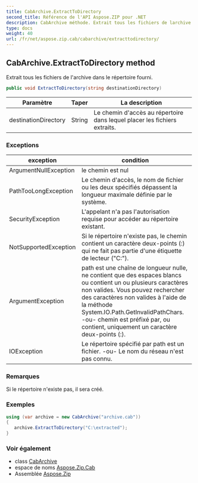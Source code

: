 ```yaml
---
title: CabArchive.ExtractToDirectory
second_title: Référence de l'API Aspose.ZIP pour .NET
description: CabArchive méthode. Extrait tous les fichiers de larchive dans le répertoire fourni.
type: docs
weight: 40
url: /fr/net/aspose.zip.cab/cabarchive/extracttodirectory/
---
```

## CabArchive.ExtractToDirectory method

Extrait tous les fichiers de l'archive dans le répertoire fourni.

```csharp
public void ExtractToDirectory(string destinationDirectory)
```

| Paramètre | Taper | La description |
| --- | --- | --- |
| destinationDirectory | String | Le chemin d'accès au répertoire dans lequel placer les fichiers extraits. |

### Exceptions

| exception | condition |
| --- | --- |
| ArgumentNullException | le chemin est nul |
| PathTooLongException | Le chemin d'accès, le nom de fichier ou les deux spécifiés dépassent la longueur maximale définie par le système. |
| SecurityException | L'appelant n'a pas l'autorisation requise pour accéder au répertoire existant. |
| NotSupportedException | Si le répertoire n'existe pas, le chemin contient un caractère deux-points (:) qui ne fait pas partie d'une étiquette de lecteur ("C:\"). |
| ArgumentException | path est une chaîne de longueur nulle, ne contient que des espaces blancs ou contient un ou plusieurs caractères non valides. Vous pouvez rechercher des caractères non valides à l'aide de la méthode System.IO.Path.GetInvalidPathChars. -ou- chemin est préfixé par, ou contient, uniquement un caractère deux-points (:). |
| IOException | Le répertoire spécifié par path est un fichier. -ou- Le nom du réseau n'est pas connu. |

### Remarques

Si le répertoire n'existe pas, il sera créé.

### Exemples

```csharp
using (var archive = new CabArchive("archive.cab")) 
{ 
   archive.ExtractToDirectory("C:\extracted");
}
```

### Voir également

* class [CabArchive](../)
* espace de noms [Aspose.Zip.Cab](../../cabarchive/)
* Assemblée [Aspose.Zip](../../../)


